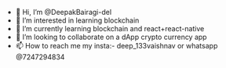 - 👋 Hi, I’m @DeepakBairagi-del
- 👀 I’m interested in learning blockchain
- 🌱 I’m currently learning blockchain and react+react-native
- 💞️ I’m looking to collaborate on a dApp crypto currency app
- 📫 How to reach me my insta:- deep_133vaishnav or whatsapp @7247294834

<!---
DeepakBairagi-del/DeepakBairagi-del is a ✨ special ✨ repository because its `README.md` (this file) appears on your GitHub profile.
You can click the Preview link to take a look at your changes.
--->
